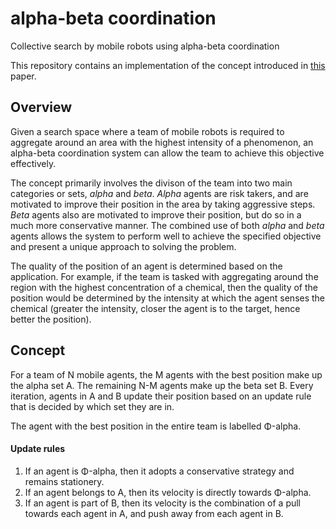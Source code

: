 # alpha-beta coordination
Collective search by mobile robots using alpha-beta coordination

This repository contains an implementation of the concept introduced in
[this](https://www.osti.gov/servlets/purl/645499) paper.

## Overview

Given a search space where a team of mobile robots is required to aggregate around an area with the highest intensity of a phenomenon, an alpha-beta coordination system can allow the team to achieve this objective effectively.

The concept primarily involves the divison of the team into two main categories or sets, _alpha_ and _beta_. _Alpha_ agents are risk takers, and
are motivated to improve their position in the area by taking aggressive steps. _Beta_ agents also are motivated to improve their position, but do
so in a much more conservative manner. The combined use of both _alpha_ and _beta_ agents allows the system to perform well to achieve the specified objective and present a unique approach to solving the problem.

The quality of the position of an agent is determined based on the application. For example, if the team is tasked with aggregating around the region with the highest concentration of a chemical, then the quality of the position would be determined by the intensity at which the agent
senses the chemical (greater the intensity, closer the agent is to the target, hence better the position).

## Concept

For a team of N mobile agents, the M agents with the best position make up the alpha set A. The
remaining N-M agents make up the beta set B. Every iteration, agents in A and B update their position based on an update rule that is decided by which set they are in.

The agent with the best position in the entire team is labelled Φ-alpha.

#### Update rules

1. If an agent is Φ-alpha, then it adopts a conservative strategy and remains stationery.
2. If an agent belongs to A, then its velocity is directly towards Φ-alpha.
3. If an agent is part of B, then its velocity is the combination of a pull towards each agent in A, and push away from each agent in B.
